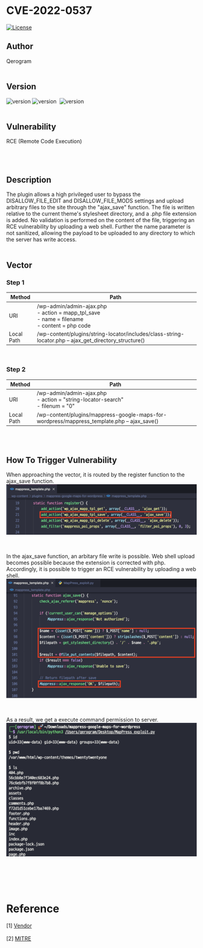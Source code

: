 # CVE-2022-0537
[![License](https://img.shields.io/badge/license-MIT-brightgreen.svg)](https://opensource.org/licenses/MIT)
<br>

## Author
Qerogram<br><br>

## Version
![version](https://img.shields.io/badge/CVSS%203.1-7.2-red) ![version](https://img.shields.io/badge/php-7.4.21-blue)&nbsp; ![version](https://img.shields.io/badge/mappress%20google%20maps%20for%20wordpress-2.73.12-green)<br><br>

## Vulnerability
RCE (Remote Code Execution)<br><br>
<br><br>

## Description
The plugin allows a high privileged user to bypass the DISALLOW_FILE_EDIT and DISALLOW_FILE_MODS settings and upload arbitrary files to the site through the "ajax_save" function. The file is written relative to the current theme's stylesheet directory, and a .php file extension is added. No validation is performed on the content of the file, triggering an RCE vulnerability by uploading a web shell. Further the name parameter is not sanitized, allowing the payload to be uploaded to any directory to which the server has write access.
<br><br>

## Vector

### Step 1
|Method|Path|
|------|---|
|URI|/wp-admin/admin-ajax.php <br/> - action = mapp_tpl_save<br/> - name = filename<br/>- content = php code|
|Local Path|/wp-content/plugins/string-locator/includes/class-string-locator.php – ajax_get_directory_structure()|

<br/>

### Step 2
|Method|Path|
|------|---|
|URI|/wp-admin/admin-ajax.php <br/>- action = "string-locator-search"<br/>- filenum = "0"|
|Local Path|/wp-content/plugins/mappress-google-maps-for-wordpress/mappress_template.php – ajax_save()|


<br><br>

## How To Trigger Vulnerability
When approaching the vector, it is routed by the register function to the ajax_save function.
![image](./report_img/image.png)

<br/>

In the ajax_save function, an arbitary file write is possible. Web shell upload becomes possible
because the extension is corrected with php. Accordingly, it is possible to trigger an RCE
vulnerability by uploading a web shell.
![image](./report_img/image2.png)

<br/>

As a result, we get a execute command permission to server.
![image](./report_img/image3.png)
 

<br>

<br><br>
# Reference
[1] [Vendor](https://mappresspro.com/mappress/)<br/><br/>
[2] [MITRE](https://cve.mitre.org/cgi-bin/cvename.cgi?name=CVE-2022-0537)